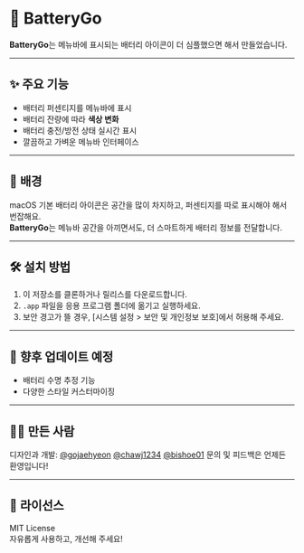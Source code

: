 # 🔋 BatteryGo

**BatteryGo**는 메뉴바에 표시되는 배터리 아이콘이 더 심플했으면 해서 만들었습니다.

---

## ✨ 주요 기능

- 배터리 퍼센티지를 메뉴바에 표시
- 배터리 잔량에 따라 **색상 변화**
- 배터리 충전/방전 상태 실시간 표시
- 깔끔하고 가벼운 메뉴바 인터페이스

---

## 🧠 배경

macOS 기본 배터리 아이콘은 공간을 많이 차지하고, 퍼센티지를 따로 표시해야 해서 번잡해요.  
**BatteryGo**는 메뉴바 공간을 아끼면서도, 더 스마트하게 배터리 정보를 전달합니다.

---

## 🛠️ 설치 방법

1. 이 저장소를 클론하거나 릴리스를 다운로드합니다.
2. `.app` 파일을 응용 프로그램 폴더에 옮기고 실행하세요.
3. 보안 경고가 뜰 경우, [시스템 설정 > 보안 및 개인정보 보호]에서 허용해 주세요.

---

## 🔮 향후 업데이트 예정

- 배터리 수명 추정 기능
- 다양한 스타일 커스터마이징

---

## 🙋‍♂️ 만든 사람

디자인과 개발: [@gojaehyeon](https://github.com/gojaehyeon) [@chawj1234](https://github.com/chawj1234) [@bishoe01](https://github.com/bishoe01)
문의 및 피드백은 언제든 환영입니다!

---

## 📜 라이선스

MIT License  
자유롭게 사용하고, 개선해 주세요!
